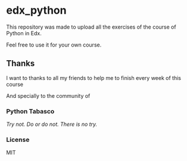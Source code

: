 # edx_python

This repository was made to upload all the exercises of the course of Python in Edx.

Feel free to use it for your own course.

## Thanks

I want to thanks to all my friends to help me to finish every week of this course

And specially to the community of

### Python Tabasco

_Try not. Do or do not. There is no try._

### License 

MIT 